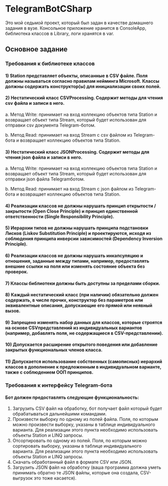 # TelegramBotCSharp
Это мой седьмой проект, который был задан в качестве домашнего задания в вузе. Консольное приложение хранится в ConsoleApp, библиотека классов в Library, логи хранятся в var.
## Основное задание
### Требования к библиотеке классов
#### 1) Station представляет объекты, описанные в CSV файле. Поля должны называться согласно правилам нейминга Microsoft. Классы должны содержать конструктор(ы) для инициализации своих полей.
#### 2) Нестатический класс CSVProcessing. Содержит методы для чтения csv файла и записи в него.
a. Метод Write: принимает на вход коллекцию объектов типа Station и возвращает объект типа Stream, который будет использован для отправки csv документа
Telegram-ботом.

b. Метод Read: принимает на вход Stream с csv файлом из Telegram-бота и возвращает коллекцию объектов типа Station.
#### 3) Нестатический класс JSONProcessing. Содержит методы для чтения json файла и записи в него.
a. Метод Write: принимает на вход коллекцию объектов типа Station и возвращает
объект типа Stream, который будет использован для отправки json файла Telegramботом.

b. Метод Read: принимает на вход Stream с json файлом из Telegram-бота и
возвращает коллекцию объектов типа Station.
#### 4) Реализации классов не должны нарушать принцип открытости / закрытости (Open Close Principle) и принцип единственной ответственности (Single Responsibility Principle).
#### 5) Иерархии типов не должны нарушать принципа подстановки Лисков (Liskov Substitution Principle) и проектируются, исходя из соблюдения принципа инверсии зависимостей (Dependency Inversion Principle).
#### 6) Реализации классов не должны нарушать инкапсуляцию и отношения, заданные между типами, например, предоставлять внешние ссылки на поля или изменять состояние объекта без проверок.
#### 7) Классы библиотеки должны быть доступны за пределами сборки.
#### 8) Каждый нестатический класс (при наличии) обязательно должен содержать, в числе прочих, конструктор без параметров или эквивалентные описания, допускающие его прямой или неявный вызов.
#### 9) Запрещено изменять набор данных для классов, которые строятся на основе CSVпредставлений из индивидуальных вариантов (например, добавлять поля, не содержащиеся в CSV-представлении).
#### 10) Допускается расширение открытого поведения или добавление закрытых функциональных членов класса.
#### 11) Допускается использование собственных (самописных) иерархий классов в дополнение к предложенным в индивидуальном варианте, также с соблюдением ООП принципов.
### Требования к интерфейсу Telegram-бота
#### Бот должен предоставлять следующие функциональность:
1. Загрузить CSV файл на обработку, бот получает файл который будет обрабатываться
дальнейшими командами.
2. Произвести выборку по одному из полей файла. Поля, по которым можно произвести выборку, указаны в таблице индивидуального варианта. Для реализации этого пункта
необходимо использовать объекты Station и LINQ запросы.
3. Отсортировать по одному из полей. Поля, по которым можно сортировать выборку, указаны в таблице индивидуального варианта. Для реализации этого пункта необходимо
использовать объекты Station и LINQ запросы.
4. Скачать обработанный файл в формате CSV или JSON.
5. Загрузить JSON файл на обработку (ваша программа должна уметь принимать обратно те JSON файлы, которые она создала, CSV-выгрузок это тоже касается).
